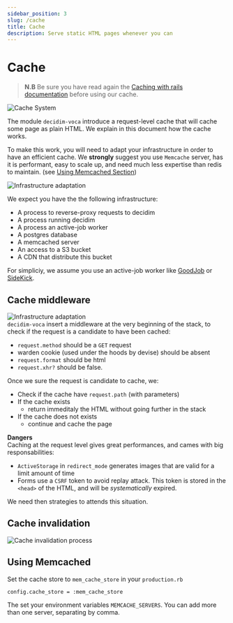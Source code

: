 ```yaml
---
sidebar_position: 3
slug: /cache
title: Cache
description: Serve static HTML pages whenever you can
---
```


# Cache
> **N.B** Be sure you have read again the [Caching with rails documentation](https://guides.rubyonrails.org/caching_with_rails.html) before using our cache. 

![Cache System](/c4/images/structurizr-cache-system.png)

The module `decidim-voca` introduce a request-level cache that will cache some page as plain HTML. 
We explain in this document how the cache works. 

To make this work, you will need to adapt your infrastructure in order to have an efficient cache. 
We **strongly** suggest you use `Memcache` server, has it is performant, easy to scale up, and need much less expertise than redis to maintain. (see [Using Memcached Section](#using-memcached)) 

![Infrastructure adaptation](/c4/images/structurizr-cache-infra.png)

We expect you have the the following infrastructure: 

- A process to reverse-proxy requests to decidim
- A process running decidim 
- A process an active-job worker
- A postgres database
- A memcached server
- An access to a S3 bucket
- A CDN that distribute this bucket

For simpliciy, we assume you use an active-job worker like [GoodJob](https://github.com/bensheldon/good_job) or [SideKick](https://github.com/sidekiq/sidekiq).

## Cache middleware
![Infrastructure adaptation](/c4/images/structurizr-cache-middleware.png)  
`decidim-voca` insert a middleware at the very beginning of the stack, to check if the request is a candidate to have been cached:
- `request.method` should be a `GET` request
- warden cookie (used under the hoods by devise) should be absent
- `request.format` should be html
- `request.xhr?` should be false. 


Once we sure the request is candidate to cache, we: 
- Check if the cache have `request.path` (with parameters) 
- If the cache exists
  - return immeditaly the HTML without going further in the stack
- If the cache does not exists
  - continue and cache the page

**Dangers**  
Caching at the request level gives great performances, and cames with big responsabilities: 
- `ActiveStorage` in `redirect_mode` generates images that are valid for a limit amount of time
- Forms use a `CSRF` token to avoid replay attack. This token is stored in the `<head>` of the HTML, and will be _systematically_ expired.

We need then strategies to attends this situation.

## Cache invalidation
![Cache invalidation process](/c4/images/structurizr-cache-invalidation.png)  


## Using Memcached

Set the cache store to `mem_cache_store` in your `production.rb`

```
config.cache_store = :mem_cache_store
```

The set your environment variables `MEMCACHE_SERVERS`. You can add more than one server, separating by comma.
